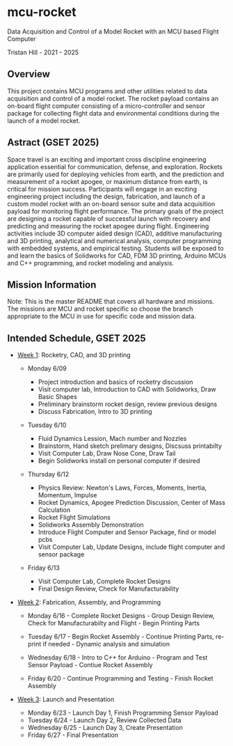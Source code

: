 # mcu-rocket
Data Acquisition and Control of a Model Rocket with an MCU based Flight Computer 

Tristan Hill - 2021 - 2025                             

## Overview
This project contains MCU programs and other utilities related to data acquisition and control of a model rocket. The rocket payload contains an on-board flight computer consisting of a micro-controller and sensor package for collecting flight data and environmental conditions during the launch of a model rocket. 

## Astract (GSET 2025)
Space travel is an exciting and important cross discipline engineering application essential for communication, defense, and exploration. Rockets are primarily used for deploying vehicles from earth, and the prediction and measurement of a rocket apogee, or maximum distance from earth, is critical for mission success. Participants will engage in an exciting engineering project including the design, fabrication, and launch of a custom model rocket with an on-board sensor suite and data acquisition payload for monitoring flight performance. The primary goals of the project are designing a rocket capable of successful launch with recovery and predicting and measuring the rocket apogee during flight. Engineering activities include 3D computer aided design (CAD), additive manufacturing and 3D printing, analytical and numerical analysis, computer programming with embedded systems, and empirical testing. Students will be exposed to and learn the basics of Solidworks for CAD, FDM 3D printing, Arduino MCUs and C++ programming, and rocket modeling and analysis.
  
## Mission Information

Note: This is the master README that covers all hardware and missions. The missions are MCU and rocket specific so choose the branch appropriate to the MCU in use for specific code and mission data.

## Intended Schedule, GSET 2025
  - [Week 1](gset_2025/week1): Rocketry, CAD, and 3D printing
    - Monday 6/09 
      - Project introduction and basics of rocketry discussion
      - Visit computer lab, Introduction to CAD with Solidworks, Draw Basic Shapes
      - Preliminary brainstorm rocket design, review previous designs 
      - Discuss Fabrication, Intro to 3D printing

    - Tuesday 6/10
      - Fluid Dynamics Lession, Mach number and Nozzles 
      - Brainstorm, Hand sketch prelimary designs, Discsuss printabilty
      - Visit Computer Lab, Draw Nose Cone, Draw Tail
      - Begin Solidworks install on personal computer if desired    

    - Thursday 6/12 
      - Physics Review: Newton's Laws, Forces, Moments, Inertia, Momentum, Impulse  
      - Rocket Dynamics, Apogee Prediction Discussion, Center of Mass Calculation 
      - Rocket Flight Simulations
      - Solidworks Assembly Demonstration
      - Introduce Flight Computer and Sensor Package, find or model pcbs
      - Visit Computer Lab, Update Designs, include flight computer and sensor package

    - Friday 6/13 
      - Visit Computer Lab, Complete Rocket Designs
      - Final Design Review, Check for Manufacturability 
                  
  - [Week 2](gset_2025/week2): Fabrication, Assembly, and Programming
    - Monday 6/16  - Complete Rocket Designs
                   - Group Design Review, Check for Manufacturabilty and Flight
                   - Begin Printing Parts

    - Tuesday 6/17 - Begin Rocket Assembly
                   - Continue Printing Parts, re-print if needed
                   - Dynamic analysis and simulation 

    - Wednesday 6/18 - Intro to C++ for Arduino
                     - Program and Test Sensor Payload
                     - Contiue Rocket Assembly

    - Friday 6/20 - Continue Programming and Testing
                  - Finish Rocket Assembly

  - [Week 3](gset_2025/week3): Launch and Presentation
    - Monday 6/23 - Launch Day 1, Finish Programming Sensor Payload
    - Tuesday 6/24 - Launch Day 2, Review Collected Data
    - Wednesday 6/25 - Launch Day 3, Create Presentation 
    - Friday 6/27 - Final Presentation 



